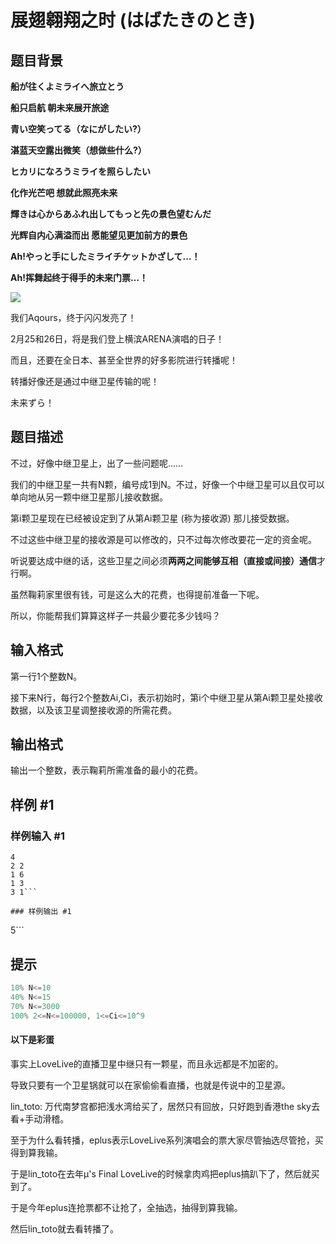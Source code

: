 # 展翅翱翔之时 (はばたきのとき)

## 题目背景

**船が往くよミライへ旅立とう**

**船只启航 朝未来展开旅途**

**青い空笑ってる（なにがしたい?）**

**湛蓝天空露出微笑（想做些什么?）**

**ヒカリになろうミライを照らしたい**

**化作光芒吧 想就此照亮未来**

**輝きは心からあふれ出してもっと先の景色望むんだ**

**光辉自内心满溢而出 愿能望见更加前方的景色**

**Ah!やっと手にしたミライチケットかざして…！**

**Ah!挥舞起终于得手的未来门票…！**



 ![](https://cdn.luogu.com.cn/upload/pic/4529.png) 

我们Aqours，终于闪闪发亮了！


2月25和26日，将是我们登上横滨ARENA演唱的日子！


而且，还要在全日本、甚至全世界的好多影院进行转播呢！


转播好像还是通过中继卫星传输的呢！


未来ずら！


## 题目描述

不过，好像中继卫星上，出了一些问题呢……


我们的中继卫星一共有N颗，编号成1到N。不过，好像一个中继卫星可以且仅可以单向地从另一颗中继卫星那儿接收数据。


第i颗卫星现在已经被设定到了从第Ai颗卫星 (称为接收源) 那儿接受数据。


不过这些中继卫星的接收源是可以修改的，只不过每次修改要花一定的资金呢。


听说要达成中继的话，这些卫星之间必须**两两之间能够互相（直接或间接）通信**才行啊。


虽然鞠莉家里很有钱，可是这么大的花费，也得提前准备一下呢。


所以，你能帮我们算算这样子一共最少要花多少钱吗？


## 输入格式

第一行1个整数N。

接下来N行，每行2个整数Ai,Ci，表示初始时，第i个中继卫星从第Ai颗卫星处接收数据，以及该卫星调整接收源的所需花费。


## 输出格式

输出一个整数，表示鞠莉所需准备的最小的花费。


## 样例 #1

### 样例输入 #1
```
4
2 2
1 6
1 3
3 1```

### 样例输出 #1

```
5```

## 提示


```cpp
10% N<=10
40% N<=15
70% N<=3000
100% 2<=N<=100000, 1<=Ci<=10^9
```
#### 以下是彩蛋
事实上LoveLive的直播卫星中继只有一颗星，而且永远都是不加密的。

导致只要有一个卫星锅就可以在家偷偷看直播，也就是传说中的卫星源。

lin\_toto: 万代南梦宫都把浅水湾给买了，居然只有回放，只好跑到香港the sky去看+手动滑稽。

至于为什么看转播，eplus表示LoveLive系列演唱会的票大家尽管抽选尽管抢，买得到算我输。

于是lin\_toto在去年μ's Final LoveLive的时候拿肉鸡把eplus搞趴下了，然后就买到了。

于是今年eplus连抢票都不让抢了，全抽选，抽得到算我输。

然后lin\_toto就去看转播了。

